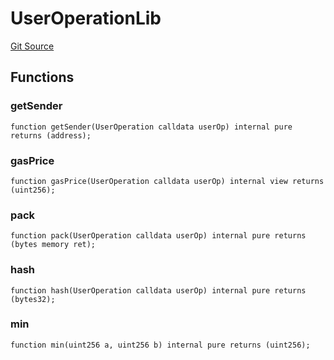 # UserOperationLib
[Git Source](https://github.com/TrueWallet/contracts/blob/b38849a85d65fd71e42df8fc5190581d11c83fec/src/interfaces/UserOperation.sol)


## Functions
### getSender


```solidity
function getSender(UserOperation calldata userOp) internal pure returns (address);
```

### gasPrice


```solidity
function gasPrice(UserOperation calldata userOp) internal view returns (uint256);
```

### pack


```solidity
function pack(UserOperation calldata userOp) internal pure returns (bytes memory ret);
```

### hash


```solidity
function hash(UserOperation calldata userOp) internal pure returns (bytes32);
```

### min


```solidity
function min(uint256 a, uint256 b) internal pure returns (uint256);
```

